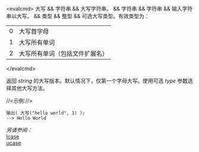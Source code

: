 \<evalcmd\> 大写 && 字符串 && 大写字符串。 && 字符串 && 字符串 && 输入字符串以大写。 && 类型 && 整型 && 可选大写类型。有效类型为：

|     |                                                |
|-----|------------------------------------------------|
| 0   | 大写首字母                        |
| 1   | 大写所有单词                           |
| 2   | 大写所有单词（包括文件扩展名） |

\</evalcmd\>

返回 *string* 的大写版本。默认情况下，仅第一个字母大写。使用可选 *type* 参数选择其他大写方法。

//<示例://>

    输出( 大写("hello world", 1) );
    --> Hello World

*另请参阅：*  
[lcase](lcase.zh.md)  
[ucase](ucase.zh.md)